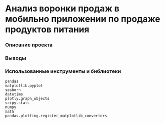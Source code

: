 # Анализ воронки продаж в мобильно приложении по продаже продуктов питания
### Описание проекта



### Выводы


### Использованные инструменты и библиотеки
```
pandas
matplotlib.pyplot
seaborn
datetime
plotly.graph_objects
scipy.stats
numpy
math
pandas.plotting.register_matplotlib_converters
```
